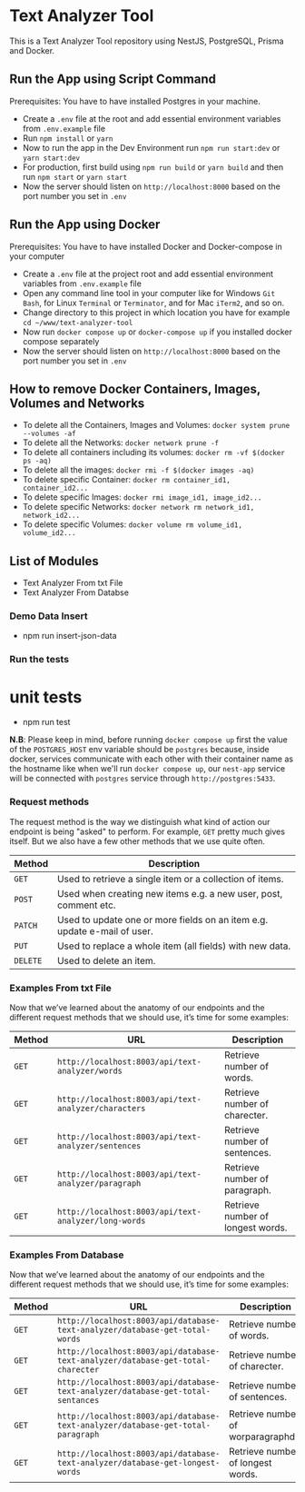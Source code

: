 # Text Analyzer Tool

This is a Text Analyzer Tool repository using NestJS, PostgreSQL, Prisma and Docker.

## Run the App using Script Command

Prerequisites: You have to have installed Postgres in your machine.

- Create a `.env` file at the root and add essential environment variables from `.env.example` file
- Run `npm install` or `yarn`
- Now to run the app in the Dev Environment run `npm run start:dev` or `yarn start:dev`
- For production, first build using `npm run build` or `yarn build` and then run `npm start` or `yarn start`
- Now the server should listen on `http://localhost:8000` based on the port number you set in `.env`

## Run the App using Docker


Prerequisites: You have to have installed Docker and Docker-compose in your computer

- Create a `.env` file at the project root and add essential environment variables from `.env.example` file
- Open any command line tool in your computer like for Windows `Git Bash`, for Linux `Terminal` or `Terminator`, and for Mac `iTerm2`, and so on.
- Change directory to this project in which location you have for example `cd ~/www/text-analyzer-tool`
- Now run `docker compose up` or `docker-compose up` if you installed docker compose separately
- Now the server should listen on `http://localhost:8000` based on the port number you set in `.env`

## How to remove Docker Containers, Images, Volumes and Networks

- To delete all the Containers, Images and Volumes: `docker system prune --volumes -af`
- To delete all the Networks: `docker network prune -f`
- To delete all containers including its volumes: `docker rm -vf $(docker ps -aq)`
- To delete all the images: `docker rmi -f $(docker images -aq)`
- To delete specific Container: `docker rm container_id1, container_id2...`
- To delete specific Images: `docker rmi image_id1, image_id2...`
- To delete specific Networks: `docker network rm network_id1, network_id2...`
- To delete specific Volumes: `docker volume rm volume_id1, volume_id2...`


## List of Modules
- Text Analyzer From txt File
- Text Analyzer From Databse 

### Demo Data Insert
- npm run insert-json-data


### Run the tests

# unit tests
- npm run test


 **N.B**: Please keep in mind, before running `docker compose up` first the value of the `POSTGRES_HOST` env variable should be `postgres` because, inside docker, services communicate with each other with their container name as the hostname like when we'll run `docker compose up`, our `nest-app` service will be connected with `postgres` service through `http://postgres:5433`.

 ### Request methods

The request method is the way we distinguish what kind of action our endpoint is being "asked" to perform. For example, `GET` pretty much gives itself. But we also have a few other methods that we use quite often.

| Method   | Description                              |
| -------- | ---------------------------------------- |
| `GET`    | Used to retrieve a single item or a collection of items. |
| `POST`   | Used when creating new items e.g. a new user, post, comment etc. |
| `PATCH`  | Used to update one or more fields on an item e.g. update e-mail of user. |
| `PUT`    | Used to replace a whole item (all fields) with new data. |
| `DELETE` | Used to delete an item.                  |

### Examples From txt File

Now that we’ve learned about the anatomy of our endpoints and the different request methods that we should use, it’s time for some examples:

| Method   | URL                                      | Description                              |
| -------- | ---------------------------------------- | ---------------------------------------- |
`GET`    | `http://localhost:8003/api/text-analyzer/words`                             | Retrieve number of words.                      |
`GET`    | `http://localhost:8003/api/text-analyzer/characters`                             | Retrieve number of charecter.                      |
`GET`    | `http://localhost:8003/api/text-analyzer/sentences`                             | Retrieve number of sentences.                      |
`GET`    | `http://localhost:8003/api/text-analyzer/paragraph`                             | Retrieve number of paragraph.                      |
`GET`    | `http://localhost:8003/api/text-analyzer/long-words`                             | Retrieve number of longest words.                      |


### Examples From Database

Now that we’ve learned about the anatomy of our endpoints and the different request methods that we should use, it’s time for some examples:

| Method   | URL                                      | Description                              |
| -------- | ---------------------------------------- | ---------------------------------------- |
`GET`    | `http://localhost:8003/api/database-text-analyzer/database-get-total-words`                             | Retrieve number of words.                      |
`GET`    | `http://localhost:8003/api/database-text-analyzer/database-get-total-charecter`                             | Retrieve number of charecter.                      |
`GET`    | `http://localhost:8003/api/database-text-analyzer/database-get-total-sentances`                             | Retrieve number of sentences.                      |
`GET`    | `http://localhost:8003/api/database-text-analyzer/database-get-total-paragraph`                             | Retrieve number of worparagraphds.                      |
`GET`    | `http://localhost:8003/api/database-text-analyzer/database-get-longest-words`                             | Retrieve number of longest words.                      |
